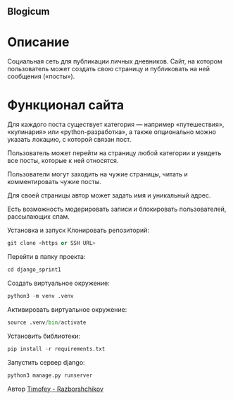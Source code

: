 ## Blogicum

# Описание

Социальная сеть для публикации личных дневников. Сайт, на котором пользователь может создать свою страницу и публиковать на ней сообщения («посты»).

# Функционал сайта

Для каждого поста существует категория — например «путешествия», «кулинария» или «python-разработка», а также опционально можно указать локацию, с которой связан пост.

Пользователь может перейти на страницу любой категории и увидеть все посты, которые к ней относятся.

Пользователи могут заходить на чужие страницы, читать и комментировать чужие посты.

Для своей страницы автор может задать имя и уникальный адрес.

Есть возможность модерировать записи и блокировать пользователей, рассылающих спам.

Установка и запуск
Клонировать репозиторий:
```python
git clone <https or SSH URL>
```
Перейти в папку проекта:
```python
cd django_sprint1
```
Создать виртуальное окружение:
```python
python3 -m venv .venv
```
Активировать виртуальное окружение:
```python
source .venv/bin/activate
```
Установить библиотеки:
```python
pip install -r requirements.txt
```
Запустить сервер django:
```python
python3 manage.py runserver
```
Автор
[Timofey - Razborshchikov](https://github.com/Timofey3085)
